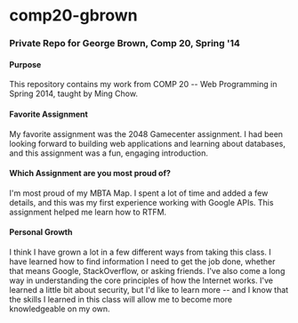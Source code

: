 comp20-gbrown
=============

### Private Repo for George Brown, Comp 20, Spring '14

#### Purpose

This repository contains my work from COMP 20 -- Web Programming in Spring 2014, taught by Ming Chow.

#### Favorite Assignment

My favorite assignment was the 2048 Gamecenter assignment. I had been looking forward to building web applications and learning about databases, and this assignment was a fun, engaging introduction.

#### Which Assignment are you most proud of?

I'm most proud of my MBTA Map. I spent a lot of time and added a few details, and this was my first experience working with Google APIs. This assignment helped me learn how to RTFM.

#### Personal Growth

I think I have grown a lot in a few different ways from taking this class. I have learned how to find information I need to get the job done, whether that means Google, StackOverflow, or asking friends. I've also come a long way in understanding the core principles of how the Internet works. I've learned a little bit about security, but I'd like to learn more -- and I know that the skills I learned in this class will allow me to become more knowledgeable on my own.
